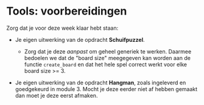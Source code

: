 # Tools: voorbereidingen

Zorg dat je voor deze week klaar hebt staan:

- Je eigen uitwerking van de opdracht **Schuifpuzzel**.

    - Zorg dat je deze *aanpast* om geheel generiek te werken. Daarmee bedoelen we dat de "board size" meegegeven kan worden aan de functie `create_board` en dat het hele spel correct werkt voor elke board size >= 3.

- Je eigen uitwerking van de opdracht **Hangman**, zoals ingeleverd en goedgekeurd in module 3. Mocht je deze eerder niet af hebben gemaakt dan moet je deze eerst afmaken.
